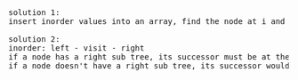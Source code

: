 <pre>solution 1:
insert inorder values into an array, find the node at i and return arr[i+1]

solution 2:
inorder: left - visit - right
if a node has a right sub tree, its successor must be at the left most child of its right sub tree
if a node doesn't have a right sub tree, its successor would be the ancestor (from the tree perspective) which contains this node at its left subtree</pre>